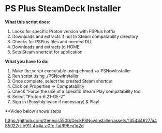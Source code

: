 **PS Plus SteamDeck Installer**
==============

**What this script does:**
1. Looks for specific Proton version with PSPlus hotfix
2. Downloads and extracts if not to Steam compatability directory
3. Checks for PSPlus files and needed DLL
4. Downloads and extracts to HOME
5. Sets Steam shortcut for application

**What you have to do:**
 1. Make the script executable using chmod +x PSNowInstaller
 2. Run script using ./PSNowInstaller
 3. Once complete, select the created Steam shortcut
 4. Click on Properties -> Compatability
 5. Check "Force the use of a specific Steam Play compatability tool
 6. Select "Proton-6.21-GE-2"
 7. Sign in (Possibly twice if necessary) & Play!

**Video below shows steps 

https://github.com/Genesis5500/DeckPSNowInstaller/assets/135434827/a485022d-b91f-4b4a-a0fc-faf896ea1d2d

